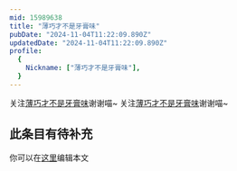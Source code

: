 ```yaml
---
mid: 15989638
title: "薄巧才不是牙膏味"
pubDate: "2024-11-04T11:22:09.890Z"
updatedDate: "2024-11-04T11:22:09.890Z"
profile:
  {
    Nickname: ["薄巧才不是牙膏味"],
  }
---
```


关注[薄巧才不是牙膏味](https://space.bilibili.com/15989638)谢谢喵~ 关注[薄巧才不是牙膏味](https://space.bilibili.com/15989638)谢谢喵~

## 此条目有待补充
你可以在[这里](https://github.com/Yuhanawa/VTuber.ICU/edit/master/src/content/v/薄巧才不是牙膏味/index.md)编辑本文
